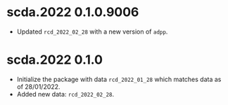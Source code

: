 # scda.2022 0.1.0.9006

* Updated `rcd_2022_02_28` with a new version of `adpp`.

# scda.2022 0.1.0

* Initialize the package with data `rcd_2022_01_28` which matches data as of 28/01/2022.
* Added new data: `rcd_2022_02_28`.
